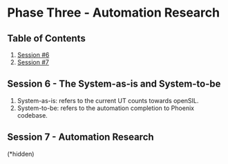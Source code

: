 # Phase Three - Automation Research

## Table of Contents
1. [Session #6](#Session-6)
2. [Session #7](#Session-7)





## Session 6 - The System-as-is and System-to-be
1. System-as-is: refers to the current UT counts towards openSIL.
2. System-to-be: refers to the automation completion to Phoenix codebase.





## Session 7 - Automation Research
(*hidden)